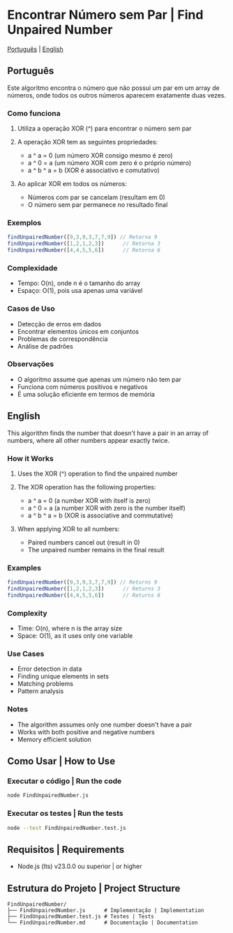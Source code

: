 # Encontrar Número sem Par | Find Unpaired Number

[Português](#português) | [English](#english)

## Português

Este algoritmo encontra o número que não possui um par em um array de números, onde todos os outros números aparecem exatamente duas vezes.

### Como funciona

1. Utiliza a operação XOR (^) para encontrar o número sem par
2. A operação XOR tem as seguintes propriedades:
   - a ^ a = 0 (um número XOR consigo mesmo é zero)
   - a ^ 0 = a (um número XOR com zero é o próprio número)
   - a ^ b ^ a = b (XOR é associativo e comutativo)

3. Ao aplicar XOR em todos os números:
   - Números com par se cancelam (resultam em 0)
   - O número sem par permanece no resultado final

### Exemplos

```javascript
findUnpairedNumber([9,3,9,3,7,7,9]) // Retorna 9
findUnpairedNumber([1,2,1,2,3])      // Retorna 3
findUnpairedNumber([4,4,5,5,6])      // Retorna 6
```

### Complexidade
- Tempo: O(n), onde n é o tamanho do array
- Espaço: O(1), pois usa apenas uma variável

### Casos de Uso
- Detecção de erros em dados
- Encontrar elementos únicos em conjuntos
- Problemas de correspondência
- Análise de padrões

### Observações
- O algoritmo assume que apenas um número não tem par
- Funciona com números positivos e negativos
- É uma solução eficiente em termos de memória

## English

This algorithm finds the number that doesn't have a pair in an array of numbers, where all other numbers appear exactly twice.

### How it Works

1. Uses the XOR (^) operation to find the unpaired number
2. The XOR operation has the following properties:
   - a ^ a = 0 (a number XOR with itself is zero)
   - a ^ 0 = a (a number XOR with zero is the number itself)
   - a ^ b ^ a = b (XOR is associative and commutative)

3. When applying XOR to all numbers:
   - Paired numbers cancel out (result in 0)
   - The unpaired number remains in the final result

### Examples

```javascript
findUnpairedNumber([9,3,9,3,7,7,9]) // Returns 9
findUnpairedNumber([1,2,1,2,3])      // Returns 3
findUnpairedNumber([4,4,5,5,6])      // Returns 6
```

### Complexity
- Time: O(n), where n is the array size
- Space: O(1), as it uses only one variable

### Use Cases
- Error detection in data
- Finding unique elements in sets
- Matching problems
- Pattern analysis

### Notes
- The algorithm assumes only one number doesn't have a pair
- Works with both positive and negative numbers
- Memory efficient solution

## Como Usar | How to Use

### Executar o código | Run the code
```bash
node FindUnpairedNumber.js
```

### Executar os testes | Run the tests
```bash
node --test FindUnpairedNumber.test.js
```

## Requisitos | Requirements
- Node.js (lts) v23.0.0 ou superior | or higher

## Estrutura do Projeto | Project Structure
```
FindUnpairedNumber/
├── FindUnpairedNumber.js      # Implementação | Implementation
├── FindUnpairedNumber.test.js # Testes | Tests
└── FindUnpairedNumber.md      # Documentação | Documentation
``` 